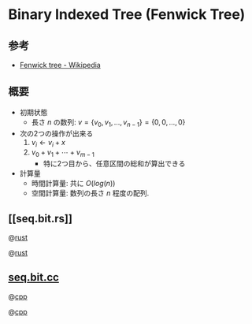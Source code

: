 # Binary Indexed Tree (Fenwick Tree)

## 参考

- [Fenwick tree - Wikipedia](http://en.wikipedia.org/wiki/Fenwick_tree)

## 概要

- 初期状態
    - 長さ $n$ の数列: $v = \{ v_0, v_1, \ldots, v_{n-1} \} = \{0,0,\ldots,0\}$
- 次の2つの操作が出来る
    1. $v_i \leftarrow v_i + x$
    1. $v_0 + v_1 + \cdots + v_{m-1}$
        - 特に2つ目から、任意区間の総和が算出できる
- 計算量
    - 時間計算量: 共に $O(log(n))$
    - 空間計算量: 数列の長さ $n$ 程度の配列.

## [[seq.bit.rs]]

@[rust](seq.bit.rs)

@[rust](seq.bit.ex.rs)

## [seq.bit.cc](seq.bit.cc)

@[cpp](seq.bit.cc)

@[cpp](seq.bit.ex.cc)
